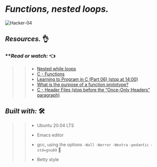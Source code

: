  # **_Functions, nested loops._**
 
 ![Hacker-04](https://user-images.githubusercontent.com/85587286/160732097-8b86c56f-ad2d-4c4f-856e-9d14fbad0524.gif)
 
 ## **_Resources._** 👌

### **_Read or watch:_  👈

>> * [Nested while loops](https://intranet.hbtn.io/rltoken/L0Vf5XJdD7ylLOyQnzVY6Q)
>> *  [C - Functions](https://intranet.hbtn.io/rltoken/pU9KLKlz0W2ZSSlzJsYA7w)
>> * [Learning to Program in C (Part 06) (stop at 14:00)](https://intranet.hbtn.io/rltoken/pu-exPylodWaQjU7f6KhYQ)
>> * [What is the purpose of a function prototype?](https://intranet.hbtn.io/rltoken/bANgUAj_-F9_85yHxzSD6w)
>> * [C - Header Files (stop before the “Once-Only Headers” paragraph)](https://intranet.hbtn.io/rltoken/xC6XfUoznEIJgfdP52GUIw)

## **_Built with:_** 🛠️

>> * Ubuntu 20.04 LTS
>> 
>> * Emacs editor
>> 
>> * gcc, using the options `-Wall` `-Werror` `-Wextra` `-pedantic` `-std=gnu89` 🏁
>> 
>> * Betty style

